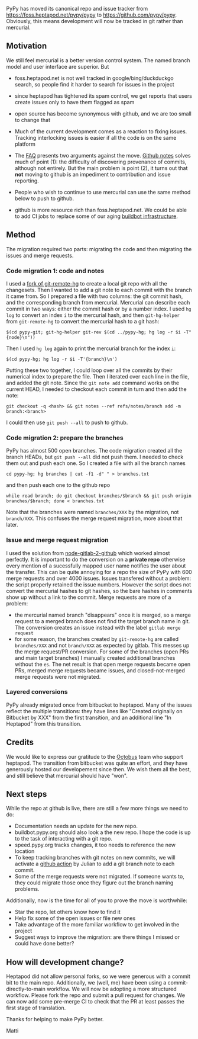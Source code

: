 <!--
.. title: PyPy moved to git, github
.. slug: pypy-moved-to-git-github
.. date: 2023-12-29 14:19:55 UTC
.. tags: 
.. category: 
.. link: 
.. description: 
.. type: text
.. author: mattip
-->

PyPy has moved its canonical repo and issue tracker from
<https://foss.heptapod.net/pypy/pypy> to <https://github.com/pypy/pypy>. Obviously,
this means development will now be tracked in git rather than mercurial.

## Motivation

We still feel mercurial is a better version control system. The named branch
model and user interface are superior. But

- foss.heptapod.net is not well tracked in google/bing/duckduckgo
  search, so people find it harder to search for issues in the project

- since heptapod has tightened its spam control, we get reports that
  users create issues only to have them flagged as spam

- open source has become synonymous with github, and we are too small to
  change that

- Much of the current development comes as a reaction to fixing issues.
  Tracking interlocking issues is easier if all the code is on the same
  platform

- The [FAQ](https://doc.pypy.org/en/latest/faq.html#why-doesn-t-pypy-use-git-and-move-to-github)
  presents two arguments against the move. [Github notes](https://git-scm.com/docs/git-notes)
  solves much of point (1): the difficulty of discovering provenance of
  commits, although not entirely. But the main problem is point (2), it turns
  out that __not__ moving to github is an impediment to contribution and issue
  reporting.

- People who wish to continue to use mercurial can use the same method below to
  push to github.

- github is more resource rich than foss.heptapod.net. We could be able to add CI
  jobs to replace some of our aging [buildbot
  infrastructure](https://buildbot.pypy.org).

## Method

The migration required two parts: migrating the code and then migrating the
issues and merge requests.

### Code migration 1: code and notes

I used a [fork of git-remote-hg](https://github.com/mnauw/git-remote-hg) to
create a local git repo with all the changesets. Then I wanted to add a git
note to each commit with the branch it came from. So I prepared a file with two
columns: the git commit hash, and the corresponding branch from mercurial.
Mercurial can describe each commit in two ways: either the commit hash or by a
number index. I used `hg log` to convert an index `i` to the mercurial hash,
and then `git-hg-helper` from `git-remote-hg` to convert the mercurial hash to
a git hash:
```
$(cd pypy-git; git-hg-helper git-rev $(cd ../pypy-hg; hg log -r $i -T"{node}\n"))
```

Then I used `hg log` again to print the mercurial branch for the index `i`:
```
$(cd pypy-hg; hg log -r $i -T'{branch}\n')
```

Putting these two together, I could loop over all the commits by their
numerical index to prepare the file. Then I iterated over each line in the
file, and added the git note. Since the `git note add` command works on the
current HEAD, I needed to checkout each commit in turn and then add the note:
```
git checkout -q <hash> && git notes --ref refs/notes/branch add -m branch:<branch>
```

I could then use `git push --all` to push to github.

### Code migration 2: prepare the branches

PyPy has almost 500 open branches. The code migration created all the branch
HEADs, but `git push --all` did not push them. I needed to check them out and
push each one. So I created a file with all the branch names
```
cd pypy-hg; hg branches | cut -f1 -d" " > branches.txt
```

and then push each one to the github repo

```
while read branch; do git checkout branches/$branch && git push origin branches/$branch; done < branches.txt
```

Note that the branches were named `branches/XXX` by the migration, not `branch/XXX`. This confuses the merge request migration, more about that later.

### Issue and merge request migration

I used the solution from
[node-gitlab-2-github](https://github.com/piceaTech/node-gitlab-2-github) which
worked almost perfectly. It is important to do the conversion on a __private
repo__ otherwise every mention of a sucessfully mapped user name notifies
the user about the transfer. This can be quite annoying for a repo the size of
PyPy with 600 merge requests and over 4000 issues. Issues transfered without a
problem: the script properly retained the issue numbers. However the script
does not convert the mercurial hashes to git hashes, so the bare hashes in
comments show up without a link to the commit. Merge requests are more of a problem:

- the mercurial named branch "disappears" once it is merged, so a merge request
  to a merged branch does not find the target branch name in git. The
  conversion creates an issue instead with the label `gitlab merge request`
- for some reason, the branches created by `git-remote-hg` are called
  `branches/XXX` and not `branch/XXX` as expected by gitlab. This messes up the
  merge request/PR conversion. For some of the branches (open PRs and main
  target branches) I manually created additional branches without the `es`. The
  net result is that open merge requests became open PRs, merged merge requests
  became issues, and closed-not-merged merge requests were not migrated.

### Layered conversions
PyPy already migrated once from bitbucket to heptapod. Many of the issues
reflect the multiple transitions: they have lines like "Created originally on
Bitbucket by XXX" from the first transition, and an additional line "In
Heptapod" from this transition.

## Credits
We would like to express our gratitude to the [Octobus](https://octobus.net/)
team who support heptapod. The transition from bitbucket was quite an effort,
and they have generously hosted our developement since then. We wish them all
the best, and still believe that mercurial should have "won".

## Next steps

While the repo at github is live, there are still a few more things we need to
do:

- Documentation needs an update for the new repo.
- buildbot.pypy.org should also look a the new repo. I hope the code is up to
  the task of interacting with a git repo.
- speed.pypy.org tracks changes, it too needs to reference the new location
- To keep tracking branches with git notes on new commits, we will activate a
  [github action](https://github.com/Julian/named-branch-action) by Julian to
  add a git branch note to each commit.
- Some of the merge requests were not migrated. If someone wants to, they could
  migrate those once they figure out the branch naming problems.

Additionally, now is the time for all of you to prove the move is worthwhile:

- Star the repo, let others know how to find it
- Help fix some of the open issues or file new ones
- Take advantage of the more familiar workflow to get involved in the project
- Suggest ways to improve the migration: are there things I missed or could
  have done better?

## How will development change?
Heptapod did not allow personal forks, so we were generous with a commit bit to
the main repo. Additionally, we (well, me) have been using a
commit-directly-to-main workflow. We will now be adopting a more structured
workflow. Please fork the repo and submit a pull request for changes. We can now
add some pre-merge CI to check that the PR at least passes the first stage of
translation.

Thanks for helping to make PyPy better.

Matti
